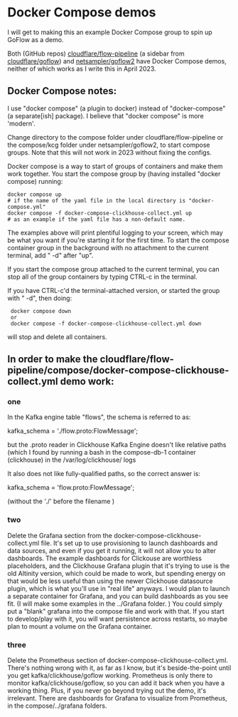 # Docker Compose demos
I will get to making this an example Docker Compose group to spin up GoFlow as a demo. 

Both (GitHub repos) [cloudflare/flow-pipeline](https://github.com/cloudflare/flow-pipeline) (a sidebar from [cloudflare/goflow](https://github.com/cloudflare/goflow)) and [netsampler/goflow2](https://github.com/netsampler/goflow2) 
have Docker Compose demos, neither of which works as I write this in April 2023.

## Docker Compose notes:

I use "docker compose" (a plugin to docker) instead of "docker-compose" (a separate[ish] package). I believe that "docker compose" 
is more 'modern'. 

Change directory to the compose folder under cloudflare/flow-pipeline or the compose/kcg folder under netsampler/goflow2, to start compose
groups. Note that this will not work in 2023 without fixing the configs.

Docker compose is a way to start of groups of containers and make them work together. You start the compose group by 
(having installed "docker compose) running: 

    docker compose up 
    # if the name of the yaml file in the local directory is "docker-compose.yml"
    docker compose -f docker-compose-clickhouse-collect.yml up 
    # as an example if the yaml file has a non-default name. 

The examples above will print plentiful logging to your screen, which may be what you want if you're starting it for the
first time. To start the compose container group in the background with no attachment to the current terminal, add " -d" after "up".

If you start the compose group attached to the current terminal, you can stop all of the group containers by typing CTRL-c in the terminal. 

If you have CTRL-c'd the terminal-attached version, or started the group with " -d", then doing:

     docker compose down
     or
     docker compose -f docker-compose-clickhouse-collect.yml down

will stop and delete all containers. 


## In order to make the cloudflare/flow-pipeline/compose/docker-compose-clickhouse-collect.yml demo work:

### one
In the Kafka engine table "flows", the schema is referred to as:

kafka_schema = './flow.proto:FlowMessage';

but the .proto reader in Clickhouse Kafka Engine doesn't like relative paths (which I found by running a bash in the compose-db-1 container (clickhouse) in the /var/log/clickhouse/ logs

It also does not like fully-qualified paths, so the correct answer is:
 
kafka_schema = 'flow.proto:FlowMessage';

(without the './' before the filename )

### two
Delete the Grafana section from the docker-compose-clickhouse-collect.yml file. It's set up to use provisioning to launch dashboards
and data sources, and even if you get it running, it will not allow you to alter dashboards. The example dashboards for Clickouse are 
worthless placeholders, and the Clickhouse Grafana plugin that it's trying to use is the old Altinity version, which could be made to
work, but spending energy on that would be less useful than using the newer Clickhouse datasource plugin, which is what you'll use in
"real life" anyways. I would plan to launch a separate container for Grafana, and you can build dashboards as you see fit. (I will make some 
examples in the ../Grafana folder. ) You could simply put a "blank" grafana into the compose file and work with that. If you start 
to develop/play with it, you will want persistence across restarts, so maybe plan to mount a volume on the Grafana container.

### three
Delete the Prometheus section of docker-compose-clickhouse-collect.yml. There's nothing wrong with it, as far as I know, but it's 
beside-the-point until you get kafka/clickhouse/goflow working. Prometheus is only there to monitor kafka/clickhouse/goflow, so you 
can add it back when you have a working thing. Plus, if you never go beyond trying out the demo, it's irrelevant. There are dashboards for Grafana to visualize from Prometheus, in the compose/../grafana folders. 


